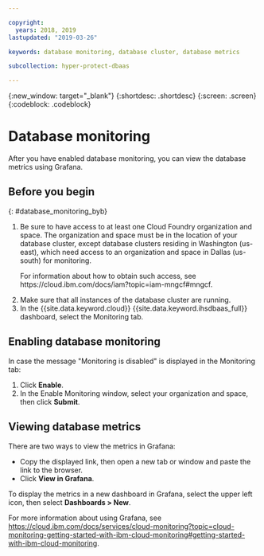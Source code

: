 ```yaml
---

copyright:
  years: 2018, 2019
lastupdated: "2019-03-26"

keywords: database monitoring, database cluster, database metrics

subcollection: hyper-protect-dbaas

---
```


{:new_window: target="_blank"}
{:shortdesc: .shortdesc}
{:screen: .screen}
{:codeblock: .codeblock}


# Database monitoring

After you have enabled database monitoring, you can view the database metrics using Grafana.

## Before you begin
{: #database_monitoring_byb}

<ol>
<li>Be sure to have access to at least one Cloud Foundry organization and space. The organization and space must be in the location of your database cluster, except database clusters residing in Washington (us-east), which need access to an organization and space in Dallas (us-south) for monitoring.

<p>For information about how to obtain such access, see https://cloud.ibm.com/docs/iam?topic=iam-mngcf#mngcf.</p>
</li>

<li>Make sure that all instances of the database cluster are running.
</li>

<li>In the {{site.data.keyword.cloud}} {{site.data.keyword.ihsdbaas_full}} dashboard, select the Monitoring tab.
</li>
</ol>

## Enabling database monitoring

In case the message "Monitoring is disabled" is displayed in the Monitoring tab:

1. Click **Enable**.
2. In the Enable Monitoring window, select your organization and space, then click **Submit**.


## Viewing database metrics

There are two ways to view the metrics in Grafana:

- Copy the displayed link, then open a new tab or window and paste the link to the browser.
- Click **View in Grafana**.

To display the metrics in a new dashboard in Grafana, select the upper left icon, then select **Dashboards > New**.

For more information about using Grafana, see https://cloud.ibm.com/docs/services/cloud-monitoring?topic=cloud-monitoring-getting-started-with-ibm-cloud-monitoring#getting-started-with-ibm-cloud-monitoring.
